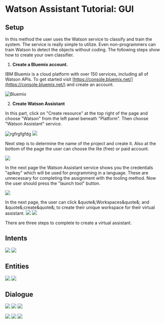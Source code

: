 
# Watson Assistant Tutorial: GUI

## Setup

In this method the user uses the Watson service to classify and train the system. The service is really simple to utilize. Even non-programmers can train Watson to detect the objects without coding. The following steps show how to create your own classifier.

1. **Create a Bluemix account.**

IBM Bluemix is a cloud platform with over 150 services, including all of Watson APIs. To get started visit [https://console.bluemix.net/](https://console.bluemix.net/) and create an account.

 ![Bluemix](/VisualRec_Images/ibmbluemix.png)

2. **Create Watson Assistant**

In this part, click on &quot;Create resource&quot; at the top right of the page and choose &quot;Watson&quot; from the left panel beneath &quot;Platform&quot;. Then choose &quot;Watson Assistant&quot; service.

 ![rgfrgfgfdg](/Assistant_Images/1_Create_a_resource.JPG)
![](/Assistant_Images/2_Watson_assistant.JPG)

Next step is to determine the name of the project and create it. Also at the bottom of the page the user can choose the lite (free) or paid account.

 ![](Assistant_Images/2.1_Watson_name.JPG)

In the next page the Watson Assistant service shows you the credentials &quot;apikey&quot; which will be used for programming in a language. These are unnecessary for completing the assignment with the tooling method. Now the user should press the &quot;launch tool&quot; button.

 ![](/Assistant_Images/3_Watson_assistant_credentials.JPG)

In the next page, the user can click &quote&;Workspaces&quote&; and &quote&;create&quote&; to create their unique workspace for their virtual assistant.
![](/Assistant_Images/4_Workspaces.JPG)
![](/Assistant_Images/5_create_workspaces.JPG)

There are three steps to complete to create a virtual assistant.

## Intents
![](/Assistant_Images/6_intents.JPG)
![](/Assistant_Images/7_intent_examples.JPG)

## Entities
![](/Assistant_Images/8_entities.JPG)
![](/Assistant_Images/9_add_entities.JPG)

## Dialogue
![](/Assistant_Images/10_dialogue.JPG)
![](/Assistant_Images/11_add_node.JPG)
![](/Assistant_Images/12_add_node.JPG)

![](/Assistant_Images/12_add_node.JPG)
![](/Assistant_Images/13_add_entity_to_node.JPG)
![](/Assistant_Images/14example_dialogue.JPG)


